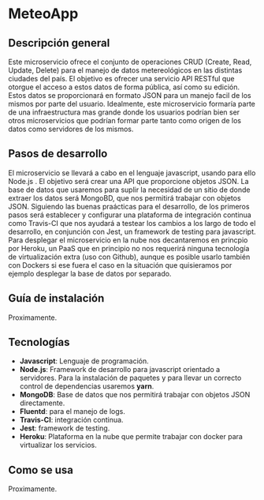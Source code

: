# MeteoApp

## Descripción general

Este microservicio ofrece el conjunto de operaciones CRUD (Create, Read, Update, Delete) para el manejo de datos metereológicos en las distintas ciudades del país. El objetivo es ofrecer una servicio API RESTful que otorgue el acceso a estos datos de forma pública, así como su edición. Estos datos se proporcionará en formato JSON para un manejo facil de los mismos por parte del usuario. Idealmente, este microservicio formaría parte de una infraestructura mas grande donde los usuarios podrían bien ser otros microservicios que podrían formar parte tanto como origen de los datos como servidores de los mismos.

## Pasos de desarrollo

El microservicio se llevará a cabo en el lenguaje javascript, usando para ello Node.js . El objetivo será crear una API que proporcione objetos JSON. La base de datos que usaremos para suplir la necesidad de un sitio de donde extraer los datos será MongoBD, que nos permitirá trabajar con objetos JSON. Siguiendo las buenas praácticas para el desarrollo, de los primeros pasos será establecer y configurar una plataforma de integración continua como Travis-CI que nos ayudará a testear los cambios a los largo de todo el desarrollo, en conjunción con Jest, un framework de testing para javascript. Para desplegar el microservicio en la nube nos decantaremos en princpio por Heroku, un PaaS que en principio no nos requerirá ninguna tecnología de virtualización extra (uso con Github), aunque es posible usarlo también con Dockers si ese fuera el caso en la situación que quisieramos por ejemplo desplegar la base de datos por separado.

## Guía de instalación

Proximamente.

## Tecnologías

* **Javascript**: Lenguaje de programación.
* **Node.js**: Framework de desarrollo para javascript orientado a servidores. Para la instalación de paquetes y para llevar un correcto control de dependencias usaremos **yarn**.
* **MongoDB**: Base de datos que nos permitirá trabajar con objetos JSON directamente.
* **Fluentd**: para el manejo de logs.
* **Travis-CI**: integración continua.
* **Jest**: framework de testing.
* **Heroku**: Plataforma en la nube que permite trabajar con docker para virtualizar los servicios.

## Como se usa
Proximamente.
